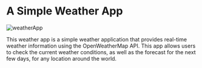 # A Simple Weather App

![weatherApp](https://github.com/yixuanwu4/weather-app/assets/56627720/13d28228-9920-4ce4-b18d-b551db6d1848)

This weather app is a simple weather application that provides real-time weather information using the OpenWeatherMap API. This app allows users to check the current weather conditions, as well as the forecast for the next few days, for any location around the world.
